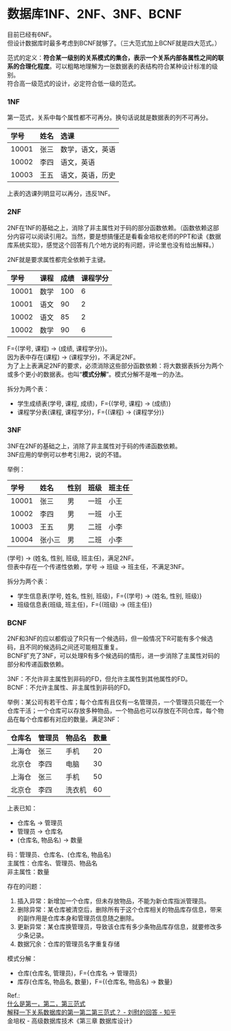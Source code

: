# 数据库1NF、2NF、3NF、BCNF

目前已经有6NF。  
但设计数据库时最多考虑到BCNF就够了。（三大范式加上BCNF就是四大范式。）

范式的定义：**符合某一级别的关系模式的集合，表示一个关系内部各属性之间的联系的合理化程度**。可以粗略地理解为一张数据表的表结构符合某种设计标准的级别。  
符合高一级范式的设计，必定符合低一级的范式。

### 1NF

第一范式，关系中每个属性都不可再分。换句话说就是数据表的列不可再分。

学号|姓名|选课
:--|:--|:--
10001|张三|数学，语文，英语
10002|李四|语文，英语
10003|王五|语文，英语，历史

上表的选课列明显可以再分，违反1NF。

### 2NF

2NF在1NF的基础之上，消除了非主属性对于码的部分函数依赖。（函数依赖这部分内容可以阅读引用2。当然，要是想搞懂还是看看金培权老师的PPT和读《数据库系统实现》，感觉这个回答有几个地方说的有问题，评论里也没有给出解释。）

2NF就是要求属性都完全依赖于主键。

学号|课程|成绩|课程学分
:--|:--|:--|:--
10001|数学|100|6
10001|语文|90|2
10002|语文|85|2
10002|数学|90|6

F={(学号, 课程) -> (成绩, 课程学分)}。  
因为表中存在(课程) -> (课程学分)，不满足2NF。  
为了上上表满足2NF的要求，必须消除这些部分函数依赖：将大数据表拆分为两个或多个更小的数据表。也叫“**模式分解**”。模式分解不是唯一的办法。

拆分为两个表：  
* 学生成绩表(学号, 课程, 成绩)，F={(学号, 课程) -> (成绩)}
* 课程学分表(课程, 课程学分)，F={(课程) -> (课程学分)}

### 3NF

3NF在2NF的基础之上，消除了非主属性对于码的传递函数依赖。  
3NF应用的举例可以参考引用2，说的不错。

举例：

学号|姓名|性别|班级|班主任
:--|:--|:--|:--|:--
10001|张三|男|一班|小王
10002|李四|男|一班| 小王
10003|王五|男|二班|小李
10004|张小三|男|二班|小李

(学号) -> (姓名, 性别, 班级, 班主任)，满足2NF。  
但表中存在一个传递性依赖，学号 -> 班级 -> 班主任，不满足3NF。

拆分为两个表：
* 学生信息表(学号, 姓名, 性别, 班级)，F={(学号) -> (姓名, 性别, 班级)}
* 班级信息表(班级, 班主任)，F={(班级) -> (班主任)}

### BCNF

2NF和3NF的应以都假设了R只有一个候选码，但一般情况下R可能有多个候选码，且不同的候选码之间还可能相互重复。  
BCNF扩充了3NF，可以处理R有多个候选码的情形，进一步消除了主属性对码的部分和传递函数依赖。

3NF：不允许非主属性到非码的FD，但允许主属性到其他属性的FD。  
BCNF：不允许主属性、非主属性到非码的FD。

举例：某公司有若干仓库；每个仓库有且仅有一名管理员，一个管理员只能在一个仓库干活；一个仓库可以存放多种物品，一个物品也可以存放在不同仓库，每个物品在每个仓库都有对应的数量。满足3NF：

仓库名|管理员|物品名|数量
:--|:--|:--|:--
上海仓|张三|手机|20
北京仓|李四|电脑|30
上海仓|张三|手机|50
北京仓|李四|洗衣机|60

上表已知：
* 仓库名 -> 管理员
* 管理员 -> 仓库名
* (仓库名, 物品名) -> 数量

码：管理员、仓库名、(仓库名, 物品名)  
主属性：仓库名、管理员、物品名  
非主属性：数量

存在的问题：  
1. 插入异常：新增加一个仓库，但未存放物品，不能为新仓库指派管理员。
2. 删除异常：某仓库被清空后，删除所有于这个仓库相关的物品库存信息，带来的副作用是仓库本身和管理员信息随之删除。
3. 更新异常：某仓库换管理员，导致该仓库有多少条物品库存信息，就要修改多少条记录。
4. 数据冗余：仓库的管理员名字重复存储

模式分解：  
* 仓库(仓库名, 管理员)，F={仓库名 -> 管理员}
* 库存(仓库名, 物品名, 数量)，F={(仓库名, 物品名) -> 数量}

Ref.:  
[什么是第一，第二，第三范式](http://blog.csdn.net/xidianliuy/article/details/51566576)  
[解释一下关系数据库的第一第二第三范式？ - 刘慰的回答 - 知乎](https://www.zhihu.com/question/24696366/answer/29189700)  
金培权 - 高级数据库技术《第三章 数据库设计》
